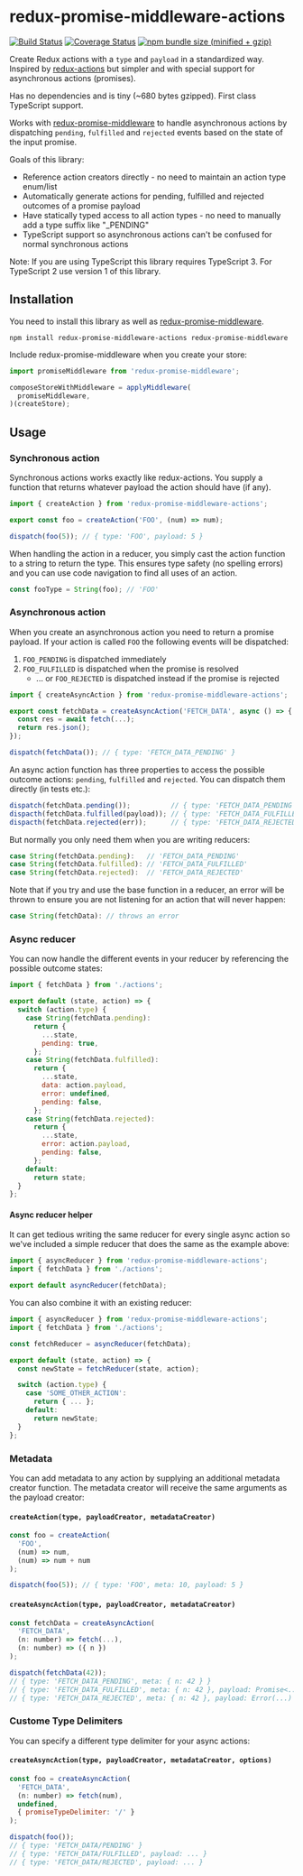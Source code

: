 # redux-promise-middleware-actions

[![Build Status](https://img.shields.io/travis/omichelsen/redux-promise-middleware-actions/master.svg)](https://travis-ci.org/omichelsen/redux-promise-middleware-actions)
[![Coverage Status](https://coveralls.io/repos/omichelsen/redux-promise-middleware-actions/badge.svg?branch=master&service=github)](https://coveralls.io/github/omichelsen/redux-promise-middleware-actions?branch=master)
[![npm bundle size (minified + gzip)](https://img.shields.io/bundlephobia/minzip/redux-promise-middleware-actions.svg)](https://bundlephobia.com/result?p=redux-promise-middleware-actions)

Create Redux actions with a `type` and `payload` in a standardized way. Inspired by [redux-actions](https://www.npmjs.com/package/redux-actions) but simpler and with special support for asynchronous actions (promises).

Has no dependencies and is tiny (~680 bytes gzipped). First class TypeScript support.

Works with [redux-promise-middleware](https://www.npmjs.com/package/redux-promise-middleware) to handle asynchronous actions by dispatching `pending`, `fulfilled` and `rejected` events based on the state of the input promise.

Goals of this library:

* Reference action creators directly - no need to maintain an action type enum/list
* Automatically generate actions for pending, fulfilled and rejected outcomes of a promise payload
* Have statically typed access to all action types - no need to manually add a type suffix like "_PENDING"
* TypeScript support so asynchronous actions can't be confused for normal synchronous actions

Note: If you are using TypeScript this library requires TypeScript 3. For TypeScript 2 use version 1 of this library.

## Installation

You need to install this library as well as [redux-promise-middleware](https://www.npmjs.com/package/redux-promise-middleware).

```
npm install redux-promise-middleware-actions redux-promise-middleware
```

Include redux-promise-middleware when you create your store:

```js
import promiseMiddleware from 'redux-promise-middleware';

composeStoreWithMiddleware = applyMiddleware(
  promiseMiddleware,
)(createStore);
```

## Usage

### Synchronous action

Synchronous actions works exactly like redux-actions. You supply a function that returns whatever payload the action should have (if any).

```js
import { createAction } from 'redux-promise-middleware-actions';

export const foo = createAction('FOO', (num) => num);

dispatch(foo(5)); // { type: 'FOO', payload: 5 }
```

When handling the action in a reducer, you simply cast the action function to a string to return the type. This ensures type safety (no spelling errors) and you can use code navigation to find all uses of an action.

```js
const fooType = String(foo); // 'FOO'
```

### Asynchronous action

When you create an asynchronous action you need to return a promise payload. If your action is called `FOO` the following events will be dispatched:

1. `FOO_PENDING` is dispatched immediately
2. `FOO_FULFILLED` is dispatched when the promise is resolved
    * ... or `FOO_REJECTED` is dispatched instead if the promise is rejected

```js
import { createAsyncAction } from 'redux-promise-middleware-actions';

export const fetchData = createAsyncAction('FETCH_DATA', async () => {
  const res = await fetch(...);
  return res.json();
});

dispatch(fetchData()); // { type: 'FETCH_DATA_PENDING' }
```

An async action function has three properties to access the possible outcome actions: `pending`, `fulfilled` and `rejected`. You can dispatch them directly (in tests etc.):

```js
dispatch(fetchData.pending());          // { type: 'FETCH_DATA_PENDING' }
dispacth(fetchData.fulfilled(payload)); // { type: 'FETCH_DATA_FULFILLED', payload: ... }
dispacth(fetchData.rejected(err));      // { type: 'FETCH_DATA_REJECTED', payload: err, error: true }
```

But normally you only need them when you are writing reducers:

```js
case String(fetchData.pending):   // 'FETCH_DATA_PENDING'
case String(fetchData.fulfilled): // 'FETCH_DATA_FULFILLED'
case String(fetchData.rejected):  // 'FETCH_DATA_REJECTED'
```

Note that if you try and use the base function in a reducer, an error will be thrown to ensure you are not listening for an action that will never happen:

```js
case String(fetchData): // throws an error
```

### Async reducer

You can now handle the different events in your reducer by referencing the possible outcome states:

```js
import { fetchData } from './actions';

export default (state, action) => {
  switch (action.type) {
    case String(fetchData.pending):
      return {
        ...state,
        pending: true,
      };
    case String(fetchData.fulfilled):
      return {
        ...state,
        data: action.payload,
        error: undefined,
        pending: false,
      };
    case String(fetchData.rejected):
      return {
        ...state,
        error: action.payload,
        pending: false,
      };
    default:
      return state;
  }
};
```

#### Async reducer helper

It can get tedious writing the same reducer for every single async action so we've included a simple reducer that does the same as the example above:

```js
import { asyncReducer } from 'redux-promise-middleware-actions';
import { fetchData } from './actions';

export default asyncReducer(fetchData);
```

You can also combine it with an existing reducer:

```js
import { asyncReducer } from 'redux-promise-middleware-actions';
import { fetchData } from './actions';

const fetchReducer = asyncReducer(fetchData);

export default (state, action) => {
  const newState = fetchReducer(state, action);

  switch (action.type) {
    case 'SOME_OTHER_ACTION':
      return { ... };
    default:
      return newState;
  }
};
```

### Metadata

You can add metadata to any action by supplying an additional metadata creator function. The metadata creator will receive the same arguments as the payload creator:

#### `createAction(type, payloadCreator, metadataCreator)`

```js
const foo = createAction(
  'FOO',
  (num) => num,
  (num) => num + num
);

dispatch(foo(5)); // { type: 'FOO', meta: 10, payload: 5 }
```

#### `createAsyncAction(type, payloadCreator, metadataCreator)`

```js
const fetchData = createAsyncAction(
  'FETCH_DATA',
  (n: number) => fetch(...),
  (n: number) => ({ n })
);

dispatch(fetchData(42));
// { type: 'FETCH_DATA_PENDING', meta: { n: 42 } }
// { type: 'FETCH_DATA_FULFILLED', meta: { n: 42 }, payload: Promise<...> }
// { type: 'FETCH_DATA_REJECTED', meta: { n: 42 }, payload: Error(...) }
```

### Custome Type Delimiters

You can specify a different type delimiter for your async actions:

#### `createAsyncAction(type, payloadCreator, metadataCreator, options)`

```js
const foo = createAsyncAction(
  'FETCH_DATA',
  (n: number) => fetch(num),
  undefined,
  { promiseTypeDelimiter: '/' }
);

dispatch(foo());
// { type: 'FETCH_DATA/PENDING' }
// { type: 'FETCH_DATA/FULFILLED', payload: ... }
// { type: 'FETCH_DATA/REJECTED', payload: ... }
```
